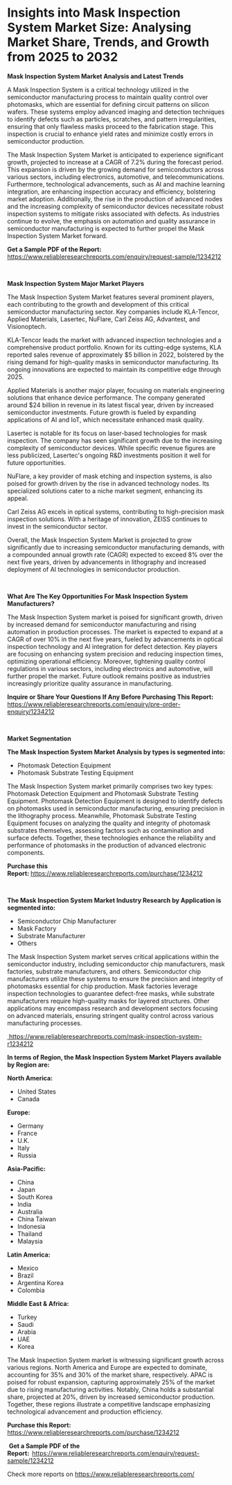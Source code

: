 <p><h1>Insights into Mask Inspection System Market Size: Analysing Market Share, Trends, and Growth from 2025 to 2032</h1></p><p><strong>Mask Inspection System Market Analysis and Latest Trends</strong></p>
<p><p>A Mask Inspection System is a critical technology utilized in the semiconductor manufacturing process to maintain quality control over photomasks, which are essential for defining circuit patterns on silicon wafers. These systems employ advanced imaging and detection techniques to identify defects such as particles, scratches, and pattern irregularities, ensuring that only flawless masks proceed to the fabrication stage. This inspection is crucial to enhance yield rates and minimize costly errors in semiconductor production.</p><p>The Mask Inspection System Market is anticipated to experience significant growth, projected to increase at a CAGR of 7.2% during the forecast period. This expansion is driven by the growing demand for semiconductors across various sectors, including electronics, automotive, and telecommunications. Furthermore, technological advancements, such as AI and machine learning integration, are enhancing inspection accuracy and efficiency, bolstering market adoption. Additionally, the rise in the production of advanced nodes and the increasing complexity of semiconductor devices necessitate robust inspection systems to mitigate risks associated with defects. As industries continue to evolve, the emphasis on automation and quality assurance in semiconductor manufacturing is expected to further propel the Mask Inspection System Market forward.</p></p>
<p><strong>Get a Sample PDF of the Report:&nbsp;</strong> <a href="https://www.reliableresearchreports.com/enquiry/request-sample/1234212?utm_campaign=2413&utm_medium=2&utm_source=Github&utm_content=ia&utm_term=13022025&utm_id=mask-inspection-system">https://www.reliableresearchreports.com/enquiry/request-sample/1234212</a></p>
<p>&nbsp;</p>
<p><strong>Mask Inspection System Major Market Players</strong></p>
<p><p>The Mask Inspection System Market features several prominent players, each contributing to the growth and development of this critical semiconductor manufacturing sector. Key companies include KLA-Tencor, Applied Materials, Lasertec, NuFlare, Carl Zeiss AG, Advantest, and Visionoptech.</p><p>KLA-Tencor leads the market with advanced inspection technologies and a comprehensive product portfolio. Known for its cutting-edge systems, KLA reported sales revenue of approximately $5 billion in 2022, bolstered by the rising demand for high-quality masks in semiconductor manufacturing. Its ongoing innovations are expected to maintain its competitive edge through 2025.</p><p>Applied Materials is another major player, focusing on materials engineering solutions that enhance device performance. The company generated around $24 billion in revenue in its latest fiscal year, driven by increased semiconductor investments. Future growth is fueled by expanding applications of AI and IoT, which necessitate enhanced mask quality.</p><p>Lasertec is notable for its focus on laser-based technologies for mask inspection. The company has seen significant growth due to the increasing complexity of semiconductor devices. While specific revenue figures are less publicized, Lasertec's ongoing R&D investments position it well for future opportunities.</p><p>NuFlare, a key provider of mask etching and inspection systems, is also poised for growth driven by the rise in advanced technology nodes. Its specialized solutions cater to a niche market segment, enhancing its appeal.</p><p>Carl Zeiss AG excels in optical systems, contributing to high-precision mask inspection solutions. With a heritage of innovation, ZEISS continues to invest in the semiconductor sector.</p><p>Overall, the Mask Inspection System Market is projected to grow significantly due to increasing semiconductor manufacturing demands, with a compounded annual growth rate (CAGR) expected to exceed 8% over the next five years, driven by advancements in lithography and increased deployment of AI technologies in semiconductor production.</p></p>
<p>&nbsp;</p>
<p><strong>What Are The Key Opportunities For Mask Inspection System Manufacturers?</strong></p>
<p><p>The Mask Inspection System market is poised for significant growth, driven by increased demand for semiconductor manufacturing and rising automation in production processes. The market is expected to expand at a CAGR of over 10% in the next five years, fueled by advancements in optical inspection technology and AI integration for defect detection. Key players are focusing on enhancing system precision and reducing inspection times, optimizing operational efficiency. Moreover, tightening quality control regulations in various sectors, including electronics and automotive, will further propel the market. Future outlook remains positive as industries increasingly prioritize quality assurance in manufacturing.</p></p>
<p><strong>Inquire or Share Your Questions If Any Before Purchasing This Report:</strong> <a href="https://www.reliableresearchreports.com/enquiry/pre-order-enquiry/1234212?utm_campaign=2413&utm_medium=2&utm_source=Github&utm_content=ia&utm_term=13022025&utm_id=mask-inspection-system">https://www.reliableresearchreports.com/enquiry/pre-order-enquiry/1234212</a></p>
<p>&nbsp;</p>
<p><strong>Market Segmentation</strong></p>
<p><strong>The Mask Inspection System Market Analysis by types is segmented into:</strong></p>
<p><ul><li>Photomask Detection Equipment</li><li>Photomask Substrate Testing Equipment</li></ul></p>
<p><p>The Mask Inspection System market primarily comprises two key types: Photomask Detection Equipment and Photomask Substrate Testing Equipment. Photomask Detection Equipment is designed to identify defects on photomasks used in semiconductor manufacturing, ensuring precision in the lithography process. Meanwhile, Photomask Substrate Testing Equipment focuses on analyzing the quality and integrity of photomask substrates themselves, assessing factors such as contamination and surface defects. Together, these technologies enhance the reliability and performance of photomasks in the production of advanced electronic components.</p></p>
<p><strong>Purchase this Report:&nbsp;</strong><a href="https://www.reliableresearchreports.com/purchase/1234212?utm_campaign=2413&utm_medium=2&utm_source=Github&utm_content=ia&utm_term=13022025&utm_id=mask-inspection-system">https://www.reliableresearchreports.com/purchase/1234212</a></p>
<p>&nbsp;</p>
<p><strong>The Mask Inspection System Market Industry Research by Application is segmented into:</strong></p>
<p><ul><li>Semiconductor Chip Manufacturer</li><li>Mask Factory</li><li>Substrate Manufacturer</li><li>Others</li></ul></p>
<p><p>The Mask Inspection System market serves critical applications within the semiconductor industry, including semiconductor chip manufacturers, mask factories, substrate manufacturers, and others. Semiconductor chip manufacturers utilize these systems to ensure the precision and integrity of photomasks essential for chip production. Mask factories leverage inspection technologies to guarantee defect-free masks, while substrate manufacturers require high-quality masks for layered structures. Other applications may encompass research and development sectors focusing on advanced materials, ensuring stringent quality control across various manufacturing processes.</p></p>
<p><a href="https://www.reliableresearchreports.com/mask-inspection-system-r1234212?utm_campaign=2413&utm_medium=2&utm_source=Github&utm_content=ia&utm_term=13022025&utm_id=mask-inspection-system">&nbsp;https://www.reliableresearchreports.com/mask-inspection-system-r1234212</a></p>
<p><strong>In terms of Region, the Mask Inspection System Market Players available by Region are:</strong></p>
<p>
    <p> <strong> North America: </strong>
        <ul>
            <li>United States</li>
            <li>Canada</li>
        </ul>
        </p> 
    <p> <strong> Europe: </strong>
        <ul>
            <li>Germany</li>
            <li>France</li>
            <li>U.K.</li>
            <li>Italy</li>
            <li>Russia</li>
        </ul>
        </p> 
    <p> <strong> Asia-Pacific: </strong>
        <ul>
            <li>China</li>
            <li>Japan</li>
            <li>South Korea</li>
            <li>India</li>
            <li>Australia</li>
            <li>China Taiwan</li>
            <li>Indonesia</li>
            <li>Thailand</li>
            <li>Malaysia</li>
        </ul>
        </p> 
    <p> <strong> Latin America: </strong>
        <ul>
            <li>Mexico</li>
            <li>Brazil</li>
            <li>Argentina Korea</li>
            <li>Colombia</li>
        </ul>
        </p> 
    <p> <strong> Middle East & Africa: </strong>
        <ul>
            <li>Turkey</li>
            <li>Saudi</li>
            <li>Arabia</li>
            <li>UAE</li>
            <li>Korea</li>
        </ul>
    </p>
    </p>
<p><p>The Mask Inspection System market is witnessing significant growth across various regions. North America and Europe are expected to dominate, accounting for 35% and 30% of the market share, respectively. APAC is poised for robust expansion, capturing approximately 25% of the market due to rising manufacturing activities. Notably, China holds a substantial share, projected at 20%, driven by increased semiconductor production. Together, these regions illustrate a competitive landscape emphasizing technological advancement and production efficiency.</p></p>
<p><strong>Purchase this Report: </strong><a href="https://www.reliableresearchreports.com/purchase/1234212?utm_campaign=2413&utm_medium=2&utm_source=Github&utm_content=ia&utm_term=13022025&utm_id=mask-inspection-system">https://www.reliableresearchreports.com/purchase/1234212</a></p>
<p>&nbsp;<strong>Get a Sample PDF of the Report:&nbsp;&nbsp;</strong><a href="https://www.reliableresearchreports.com/enquiry/request-sample/1234212?utm_campaign=2413&utm_medium=2&utm_source=Github&utm_content=ia&utm_term=13022025&utm_id=mask-inspection-system">https://www.reliableresearchreports.com/enquiry/request-sample/1234212</a></p>
<p><strong></strong></p>
<p>Check more reports on <a href="https://www.reliableresearchreports.com/?utm_campaign=2413&utm_medium=2&utm_source=Github&utm_content=ia&utm_term=13022025&utm_id=mask-inspection-system">https://www.reliableresearchreports.com/</a></p>